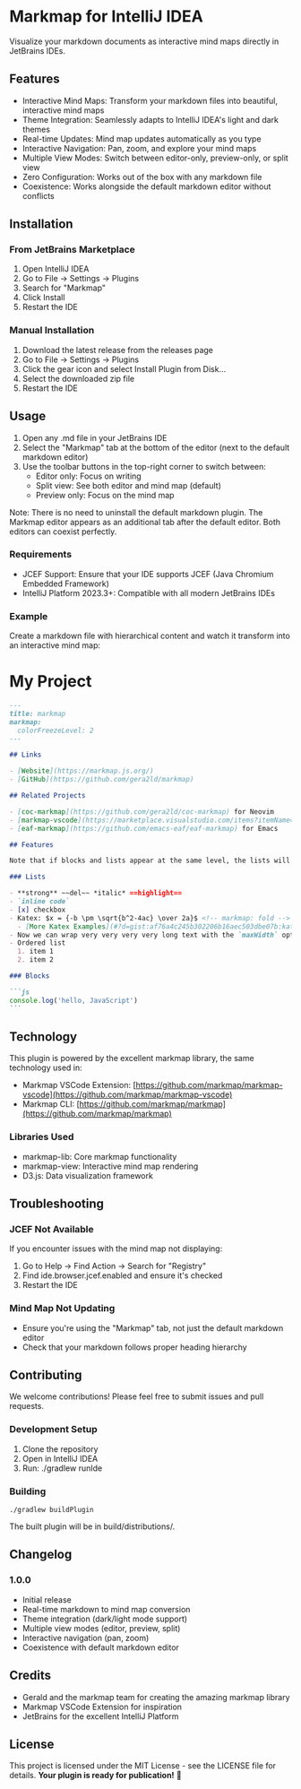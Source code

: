 # Markmap for IntelliJ IDEA
Visualize your markdown documents as interactive mind maps directly in JetBrains IDEs.
## Features
- Interactive Mind Maps: Transform your markdown files into beautiful, interactive mind maps
- Theme Integration: Seamlessly adapts to IntelliJ IDEA's light and dark themes
- Real-time Updates: Mind map updates automatically as you type
- Interactive Navigation: Pan, zoom, and explore your mind maps
- Multiple View Modes: Switch between editor-only, preview-only, or split view
- Zero Configuration: Works out of the box with any markdown file
- Coexistence: Works alongside the default markdown editor without conflicts

## Installation
### From JetBrains Marketplace
1. Open IntelliJ IDEA
2. Go to File → Settings → Plugins
3. Search for "Markmap"
4. Click Install
5. Restart the IDE

### Manual Installation
1. Download the latest release from the releases page
2. Go to File → Settings → Plugins
3. Click the gear icon and select Install Plugin from Disk...
4. Select the downloaded zip file
5. Restart the IDE

## Usage
1. Open any .md file in your JetBrains IDE
2. Select the "Markmap" tab at the bottom of the editor (next to the default markdown editor)
3. Use the toolbar buttons in the top-right corner to switch between:
    - Editor only: Focus on writing
    - Split view: See both editor and mind map (default)
    - Preview only: Focus on the mind map

Note: There is no need to uninstall the default markdown plugin. The Markmap editor appears as an additional tab after the default editor. Both editors can coexist perfectly.
### Requirements
- JCEF Support: Ensure that your IDE supports JCEF (Java Chromium Embedded Framework)
- IntelliJ Platform 2023.3+: Compatible with all modern JetBrains IDEs

### Example
Create a markdown file with hierarchical content and watch it transform into an interactive mind map:
# My Project

~~~markdown
---
title: markmap
markmap:
  colorFreezeLevel: 2
---

## Links

- [Website](https://markmap.js.org/)
- [GitHub](https://github.com/gera2ld/markmap)

## Related Projects

- [coc-markmap](https://github.com/gera2ld/coc-markmap) for Neovim
- [markmap-vscode](https://marketplace.visualstudio.com/items?itemName=gera2ld.markmap-vscode) for VSCode
- [eaf-markmap](https://github.com/emacs-eaf/eaf-markmap) for Emacs

## Features

Note that if blocks and lists appear at the same level, the lists will be ignored.

### Lists

- **strong** ~~del~~ *italic* ==highlight==
- `inline code`
- [x] checkbox
- Katex: $x = {-b \pm \sqrt{b^2-4ac} \over 2a}$ <!-- markmap: fold -->
  - [More Katex Examples](#?d=gist:af76a4c245b302206b16aec503dbe07b:katex.md)
- Now we can wrap very very very very long text with the `maxWidth` option
- Ordered list
  1. item 1
  2. item 2

### Blocks

```js
console.log('hello, JavaScript')
```
~~~

## Technology
This plugin is powered by the excellent markmap library, the same technology used in:
- Markmap VSCode Extension: [https://github.com/markmap/markmap-vscode](https://github.com/markmap/markmap-vscode)
- Markmap CLI: [https://github.com/markmap/markmap](https://github.com/markmap/markmap)

### Libraries Used
- markmap-lib: Core markmap functionality
- markmap-view: Interactive mind map rendering
- D3.js: Data visualization framework

## Troubleshooting
### JCEF Not Available
If you encounter issues with the mind map not displaying:
1. Go to Help → Find Action → Search for "Registry"
2. Find ide.browser.jcef.enabled and ensure it's checked
3. Restart the IDE

### Mind Map Not Updating
- Ensure you're using the "Markmap" tab, not just the default markdown editor
- Check that your markdown follows proper heading hierarchy

## Contributing
We welcome contributions! Please feel free to submit issues and pull requests.
### Development Setup
1. Clone the repository
2. Open in IntelliJ IDEA
3. Run: ./gradlew runIde

### Building
```shell
./gradlew buildPlugin
```
The built plugin will be in build/distributions/.
## Changelog
### 1.0.0
- Initial release
- Real-time markdown to mind map conversion
- Theme integration (dark/light mode support)
- Multiple view modes (editor, preview, split)
- Interactive navigation (pan, zoom)
- Coexistence with default markdown editor

## Credits
- Gerald and the markmap team for creating the amazing markmap library
- Markmap VSCode Extension for inspiration
- JetBrains for the excellent IntelliJ Platform

## License
This project is licensed under the MIT License - see the LICENSE file for details.
**Your plugin is ready for publication!** 🚀
